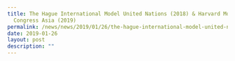 ```yaml
---
title: The Hague International Model United Nations (2018) & Harvard Model
  Congress Asia (2019)
permalink: /news/news/2019/01/26/the-hague-international-model-united-nations-2018/
date: 2019-01-26
layout: post
description: ""
---
```

